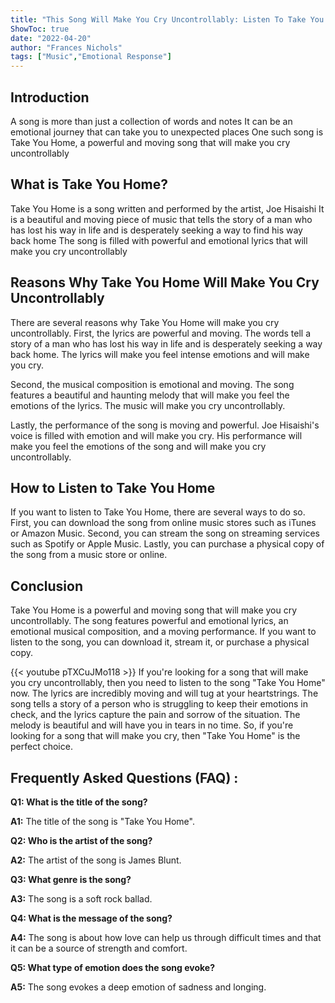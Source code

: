 ```yaml
---
title: "This Song Will Make You Cry Uncontrollably: Listen To Take You Home Lyrics Now!"
ShowToc: true 
date: "2022-04-20"
author: "Frances Nichols" 
tags: ["Music","Emotional Response"]
---
```

## Introduction 
A song is more than just a collection of words and notes It can be an emotional journey that can take you to unexpected places One such song is Take You Home, a powerful and moving song that will make you cry uncontrollably 

## What is Take You Home? 
Take You Home is a song written and performed by the artist, Joe Hisaishi It is a beautiful and moving piece of music that tells the story of a man who has lost his way in life and is desperately seeking a way to find his way back home The song is filled with powerful and emotional lyrics that will make you cry uncontrollably 

## Reasons Why Take You Home Will Make You Cry Uncontrollably 
There are several reasons why Take You Home will make you cry uncontrollably. First, the lyrics are powerful and moving. The words tell a story of a man who has lost his way in life and is desperately seeking a way back home. The lyrics will make you feel intense emotions and will make you cry. 

Second, the musical composition is emotional and moving. The song features a beautiful and haunting melody that will make you feel the emotions of the lyrics. The music will make you cry uncontrollably. 

Lastly, the performance of the song is moving and powerful. Joe Hisaishi's voice is filled with emotion and will make you cry. His performance will make you feel the emotions of the song and will make you cry uncontrollably. 

## How to Listen to Take You Home 
If you want to listen to Take You Home, there are several ways to do so. First, you can download the song from online music stores such as iTunes or Amazon Music. Second, you can stream the song on streaming services such as Spotify or Apple Music. Lastly, you can purchase a physical copy of the song from a music store or online. 

## Conclusion 
Take You Home is a powerful and moving song that will make you cry uncontrollably. The song features powerful and emotional lyrics, an emotional musical composition, and a moving performance. If you want to listen to the song, you can download it, stream it, or purchase a physical copy.

{{< youtube pTXCuJMo118 >}} 
If you're looking for a song that will make you cry uncontrollably, then you need to listen to the song "Take You Home" now. The lyrics are incredibly moving and will tug at your heartstrings. The song tells a story of a person who is struggling to keep their emotions in check, and the lyrics capture the pain and sorrow of the situation. The melody is beautiful and will have you in tears in no time. So, if you're looking for a song that will make you cry, then "Take You Home" is the perfect choice.

## Frequently Asked Questions (FAQ) :
**Q1: What is the title of the song?**

**A1:** The title of the song is "Take You Home".

**Q2: Who is the artist of the song?**

**A2:** The artist of the song is James Blunt.

**Q3: What genre is the song?**

**A3:** The song is a soft rock ballad.

**Q4: What is the message of the song?**

**A4:** The song is about how love can help us through difficult times and that it can be a source of strength and comfort.

**Q5: What type of emotion does the song evoke?**

**A5:** The song evokes a deep emotion of sadness and longing.



